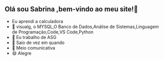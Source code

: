 ## Olá  sou Sabrina ,bem-vindo ao meu site!👋

- Eu aprendi a calculadora
- 🌱 visualg, o MYSQL,O Banco de Dados,Análise de Sistemas,Linguagem de Programação,Code,VS Code,Python
- 👯 Eu trabalho de ASG 
- 🤔 Saio de vez em quando
- 💬 Meio comunicativa
- 😄 Alegre
